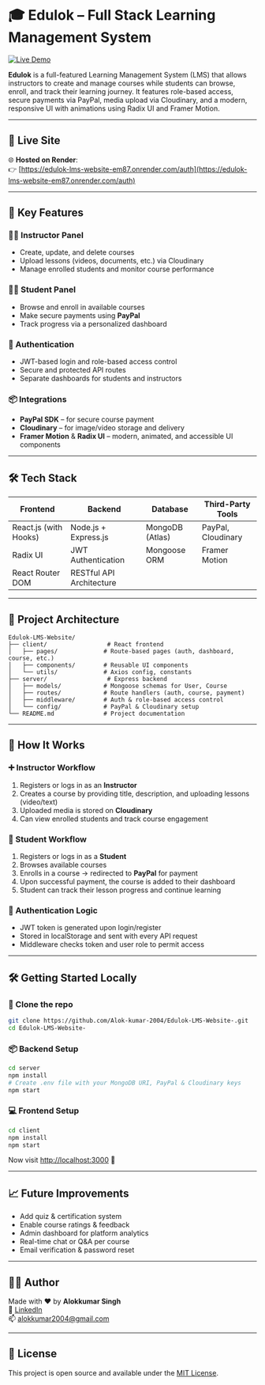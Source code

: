 # 🎓 Edulok – Full Stack Learning Management System

[![Live Demo](https://img.shields.io/badge/Live%20Demo-Click%20Here-blue)](https://edulok-lms-website-em87.onrender.com/auth)

**Edulok** is a full-featured Learning Management System (LMS) that allows instructors to create and manage courses while students can browse, enroll, and track their learning journey. It features role-based access, secure payments via PayPal, media upload via Cloudinary, and a modern, responsive UI with animations using Radix UI and Framer Motion.

---

## 🚀 Live Site

🌐 **Hosted on Render**:  
👉 [https://edulok-lms-website-em87.onrender.com/auth](https://edulok-lms-website-em87.onrender.com/auth)

---

## 📌 Key Features

### 👨‍🏫 Instructor Panel
- Create, update, and delete courses
- Upload lessons (videos, documents, etc.) via Cloudinary
- Manage enrolled students and monitor course performance

### 👨‍🎓 Student Panel
- Browse and enroll in available courses
- Make secure payments using **PayPal**
- Track progress via a personalized dashboard

### 🔐 Authentication
- JWT-based login and role-based access control
- Secure and protected API routes
- Separate dashboards for students and instructors

### 📦 Integrations
- **PayPal SDK** – for secure course payment
- **Cloudinary** – for image/video storage and delivery
- **Framer Motion** & **Radix UI** – modern, animated, and accessible UI components

---

## 🛠️ Tech Stack

| Frontend               | Backend                    | Database       | Third-Party Tools      |
|------------------------|----------------------------|----------------|------------------------|
| React.js (with Hooks)  | Node.js + Express.js       | MongoDB (Atlas) | PayPal, Cloudinary     |
| Radix UI               | JWT Authentication         | Mongoose ORM   | Framer Motion          |
| React Router DOM       | RESTful API Architecture   |                |                        |

---

## 🧩 Project Architecture

```
Edulok-LMS-Website/
├── client/                 # React frontend
│   ├── pages/             # Route-based pages (auth, dashboard, course, etc.)
│   ├── components/        # Reusable UI components
│   └── utils/             # Axios config, constants
├── server/                 # Express backend
│   ├── models/            # Mongoose schemas for User, Course
│   ├── routes/            # Route handlers (auth, course, payment)
│   ├── middleware/        # Auth & role-based access control
│   └── config/            # PayPal & Cloudinary setup
└── README.md              # Project documentation
```

---

## 🧠 How It Works

### ➕ Instructor Workflow
1. Registers or logs in as an **Instructor**
2. Creates a course by providing title, description, and uploading lessons (video/text)
3. Uploaded media is stored on **Cloudinary**
4. Can view enrolled students and track course engagement

### 🛒 Student Workflow
1. Registers or logs in as a **Student**
2. Browses available courses
3. Enrolls in a course → redirected to **PayPal** for payment
4. Upon successful payment, the course is added to their dashboard
5. Student can track their lesson progress and continue learning

### 🔐 Authentication Logic
- JWT token is generated upon login/register
- Stored in localStorage and sent with every API request
- Middleware checks token and user role to permit access

---

## 🛠️ Getting Started Locally

### 📁 Clone the repo

```bash
git clone https://github.com/Alok-kumar-2004/Edulok-LMS-Website-.git
cd Edulok-LMS-Website-
```

### 📦 Backend Setup

```bash
cd server
npm install
# Create .env file with your MongoDB URI, PayPal & Cloudinary keys
npm start
```

### 💻 Frontend Setup

```bash
cd client
npm install
npm start
```

Now visit [http://localhost:3000](http://localhost:3000) 🚀

---

## 📈 Future Improvements

- Add quiz & certification system
- Enable course ratings & feedback
- Admin dashboard for platform analytics
- Real-time chat or Q&A per course
- Email verification & password reset

---

## 👨‍💻 Author

Made with ❤️ by **Alokkumar Singh**  
🔗 [LinkedIn](https://www.linkedin.com/in/alokkumar-singh2004/)  
📫 alokkumar2004@gmail.com

---

## 📄 License

This project is open source and available under the [MIT License](LICENSE).
